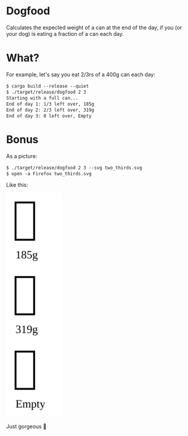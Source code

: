 # Dogfood

Calculates the expected weight of a can at the end of the day, if you (or your dog) is eating a fraction of a can each day.

# What?

For example, let's say you eat 2/3rs of a 400g can each day:

```
$ cargo build --release --quiet
$ ./target/release/dogfood 2 3
Starting with a full can...
End of day 1: 1/3 left over, 185g
End of day 2: 2/3 left over, 319g
End of day 3: 0 left over, Empty
```

# Bonus

As a picture:

```
$ ./target/release/dogfood 2 3 --svg two_thirds.svg
$ open -a Firefox two_thirds.svg
```

Like this:

<img src="two_thirds.svg" width="150">

Just gorgeous :tada:
